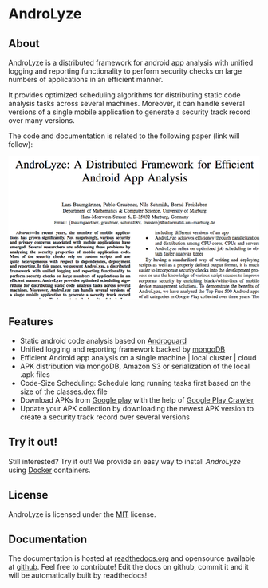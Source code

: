 AndroLyze
=========

About
-----

AndroLyze is a distributed framework for android app analysis with
unified logging and reporting functionality to perform security checks
on large numbers of applications in an efficient manner.

It provides optimized scheduling algorithms for distributing static code
analysis tasks across several machines. Moreover, it can handle several
versions of a single mobile application to generate a security track
record over many versions.

The code and documentation is related to the following paper (link will
follow):

![image](https://raw.githubusercontent.com/nachtmaar/androlyzedoc/master/gfx/androlyze_paper.png)

Features
--------

-   Static android code analysis based on
    [Androguard](https://github.com/androguard/androguard)
-   Unified logging and reporting framework backed by
    [mongoDB](https://www.mongodb.com)
-   Efficient Android app analysis on a single machine | local cluster |
    cloud
-   APK distribution via mongoDB, Amazon S3 or serialization of the
    local .apk files
-   Code-Size Scheduling: Schedule long running tasks first based on the
    size of the classes.dex file
-   Download APKs from [Google play](https://play.google.com/store) with
    the help of [Google Play
    Crawler](https://github.com/Akdeniz/google-play-crawler)
-   Update your APK collection by downloading the newest APK version to
    create a security track record over several versions

Try it out!
-----------

Still interested? Try it out! We provide an easy way to install
*AndroLyze* using [Docker](https://www.docker.com) containers.

License
-------

AndroLyze is licensed under the
[MIT](https://tldrlegal.com/license/mit-license) license.

Documentation
-------------

The documentation is hosted at
[readthedocs.org](https://androlyze.readthedocs.org) and opensource
available at [github](https://github.com/nachtmaar/androlyzedoc). Feel
free to contribute! Edit the docs on github, commit it and it will be
automatically built by readthedocs!

